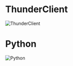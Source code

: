 # ThunderClient
![ThunderClient](https://github.com/esra1880/AcikKaynakOdev2/assets/152975824/a7d41cf5-660e-418e-ac3d-a4775b5f5ca6)
# Python
![Python](https://github.com/esra1880/AcikKaynakOdev2/assets/152975824/c6d2fe4c-5736-4b1f-ad2c-141105c395c4)
